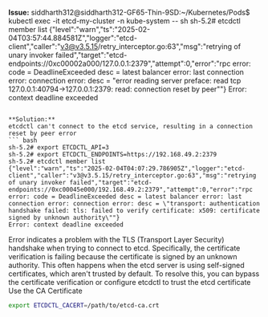 **Issue:**
siddharth312@siddharth312-GF65-Thin-9SD:~/Kubernetes/Pods$ kubectl exec -it etcd-my-cluster -n kube-system -- sh
sh-5.2# etcdctl member list
{"level":"warn","ts":"2025-02-04T03:57:44.884581Z","logger":"etcd-client","caller":"v3@v3.5.15/retry_interceptor.go:63","msg":"retrying of unary invoker failed","target":"etcd-endpoints://0xc00002a000/127.0.0.1:2379","attempt":0,"error":"rpc error: code = DeadlineExceeded desc = latest balancer error: last connection error: connection error: desc = \"error reading server preface: read tcp 127.0.0.1:40794->127.0.0.1:2379: read: connection reset by peer\""}
Error: context deadline exceeded
```

**Solution:**
etcdctl can't connect to the etcd service, resulting in a connection reset by peer error
``` bash
sh-5.2# export ETCDCTL_API=3
sh-5.2# export ETCDCTL_ENDPOINTS=https://192.168.49.2:2379
sh-5.2# etcdctl member list                               
{"level":"warn","ts":"2025-02-04T04:07:29.786905Z","logger":"etcd-client","caller":"v3@v3.5.15/retry_interceptor.go:63","msg":"retrying of unary invoker failed","target":"etcd-endpoints://0xc00045e000/192.168.49.2:2379","attempt":0,"error":"rpc error: code = DeadlineExceeded desc = latest balancer error: last connection error: connection error: desc = \"transport: authentication handshake failed: tls: failed to verify certificate: x509: certificate signed by unknown authority\""}
Error: context deadline exceeded
```
Error indicates a problem with the TLS (Transport Layer Security) handshake when trying to connect to etcd. Specifically, the certificate verification is failing because the certificate is signed by an unknown authority. This often happens when the etcd server is using self-signed certificates, which aren't trusted by default.
To resolve this, you can bypass the certificate verification or configure etcdctl to trust the etcd certificate
Use the CA Certificate
```bash
export ETCDCTL_CACERT=/path/to/etcd-ca.crt
```
